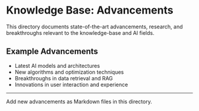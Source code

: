 # Knowledge Base: Advancements

This directory documents state-of-the-art advancements, research, and breakthroughs relevant to the knowledge-base and AI fields.

## Example Advancements
- Latest AI models and architectures
- New algorithms and optimization techniques
- Breakthroughs in data retrieval and RAG
- Innovations in user interaction and experience

---
Add new advancements as Markdown files in this directory.
